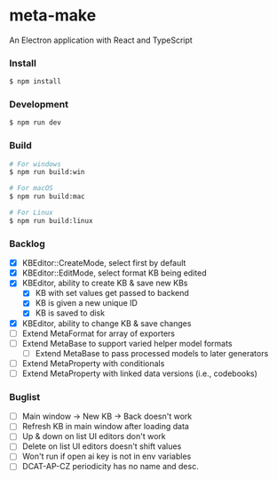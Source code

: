 # meta-make

An Electron application with React and TypeScript

### Install

```bash
$ npm install
```

### Development

```bash
$ npm run dev
```

### Build

```bash
# For windows
$ npm run build:win

# For macOS
$ npm run build:mac

# For Linux
$ npm run build:linux
```


### Backlog

- [x] KBEditor::CreateMode, select first by default
- [x] KBEditor::EditMode, select format KB being edited
- [x] KBEditor, ability to create KB & save new KBs
  - [x] KB with set values get passed to backend
  - [x] KB is given a new unique ID
  - [x] KB is saved to disk
- [x] KBEditor, ability to change KB & save changes
- [ ] Extend MetaFormat for array of exporters
- [ ] Extend MetaBase to support varied helper model formats
  - [ ] Extend MetaBase to pass processed models to later generators
- [ ] Extend MetaProperty with conditionals
- [ ] Extend MetaProperty with linked data versions (i.e., codebooks)

### Buglist

- [ ] Main window -> New KB -> Back doesn't work
- [ ] Refresh KB in main window after loading data
- [ ] Up & down on list UI editors don't work
- [ ] Delete on list UI editors doesn't shift values
- [ ] Won't run if open ai key is not in env variables
- [ ] DCAT-AP-CZ periodicity has no name and desc.
